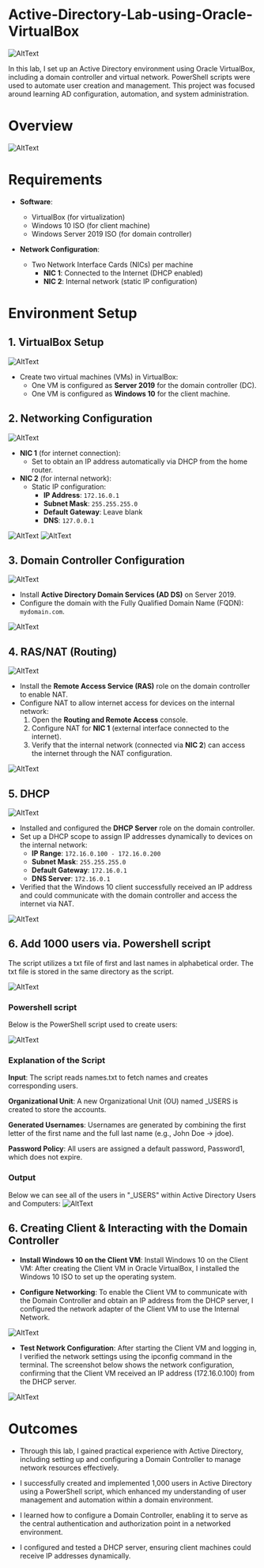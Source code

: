 # Active-Directory-Lab-using-Oracle-VirtualBox

![AltText](ad.png)


In this lab, I set up an Active Directory environment using Oracle VirtualBox, including a domain controller and virtual network. PowerShell scripts were used to automate user creation and management. This project was focused around learning AD configuration, automation, and system administration.

# Overview

![AltText](diagram.png)



# Requirements
- **Software**:
  - VirtualBox (for virtualization)
  - Windows 10 ISO (for client machine)
  - Windows Server 2019 ISO (for domain controller)
  
- **Network Configuration**:
  - Two Network Interface Cards (NICs) per machine
    - **NIC 1**: Connected to the Internet (DHCP enabled)
    - **NIC 2**: Internal network (static IP configuration)

# Environment Setup

## 1. VirtualBox Setup
![AltText](vm_manager.png)
- Create two virtual machines (VMs) in VirtualBox:
  - One VM is configured as **Server 2019** for the domain controller (DC).
  - One VM is configured as **Windows 10** for the client machine.

## 2. Networking Configuration
![AltText](diagram_nic.png)
- **NIC 1** (for internet connection):
  - Set to obtain an IP address automatically via DHCP from the home router.
- **NIC 2** (for internal network):
  - Static IP configuration:
    - **IP Address**: `172.16.0.1`
    - **Subnet Mask**: `255.255.255.0`
    - **Default Gateway**: Leave blank
    - **DNS**: `127.0.0.1`
  
![AltText](nic_internal.png)
![AltText](nic_config.png)

## 3. Domain Controller Configuration
![AltText](ad_domain_diagram.png)
- Install **Active Directory Domain Services (AD DS)** on Server 2019.
- Configure the domain with the Fully Qualified Domain Name (FQDN): `mydomain.com`.

![AltText](domain.png)

## 4. RAS/NAT (Routing)
![AltText](routing_diagram.png)
- Install the **Remote Access Service (RAS)** role on the domain controller to enable NAT.
- Configure NAT to allow internet access for devices on the internal network:
  1. Open the **Routing and Remote Access** console.
  2. Configure NAT for **NIC 1** (external interface connected to the internet).
  3. Verify that the internal network (connected via **NIC 2**) can access the internet through the NAT configuration.

![AltText](routing.png)

## 5. DHCP
![AltText](dhcp_diagram.png)
- Installed and configured the **DHCP Server** role on the domain controller.
- Set up a DHCP scope to assign IP addresses dynamically to devices on the internal network:
  - **IP Range**: `172.16.0.100 - 172.16.0.200`
  - **Subnet Mask**: `255.255.255.0`
  - **Default Gateway**: `172.16.0.1`
  - **DNS Server**: `172.16.0.1`
- Verified that the Windows 10 client successfully received an IP address and could communicate with the domain controller and access the internet via NAT.
  
![AltText](dhcp.png)

## 6. Add 1000 users via. Powershell script
The script utilizes a txt file of first and last names in alphabetical order. The txt file is stored in the same directory as the script.

![AltText](names.png)

### Powershell script
Below is the PowerShell script used to create users:

![AltText](powershell_script.png)

### Explanation of the Script
**Input**: The script reads names.txt to fetch names and creates corresponding users.


**Organizational Unit**: A new Organizational Unit (OU) named _USERS is created to store the accounts.


**Generated Usernames**: Usernames are generated by combining the first letter of the first name and the full last name (e.g., John Doe → jdoe).


**Password Policy**: All users are assigned a default password, Password1, which does not expire.



### Output
Below we can see all of the users in "_USERS" within Active Directory Users and Computers:
![AltText](users.png)

## 6. Creating Client & Interacting with the Domain Controller
- **Install Windows 10 on the Client VM**: Install Windows 10 on the Client VM: After creating the Client VM in Oracle VirtualBox, I installed the Windows 10 ISO to set up the operating system.


- **Configure Networking**: To enable the Client VM to communicate with the Domain Controller and obtain an IP address from the DHCP server, I configured the network adapter of the Client VM to use the Internal Network.


![AltText](client_settings.png)


- **Test Network Configuration**: After starting the Client VM and logging in, I verified the network settings using the ipconfig command in the terminal. The screenshot below shows the network configuration, confirming that the Client VM received an IP address (172.16.0.100) from the DHCP server.


![AltText](terminal.png)


# Outcomes
- Through this lab, I gained practical experience with Active Directory, including setting up and configuring a Domain Controller to manage network resources effectively.

- I successfully created and implemented 1,000 users in Active Directory using a PowerShell script, which enhanced my understanding of user management and automation within a domain environment.

- I learned how to configure a Domain Controller, enabling it to serve as the central authentication and authorization point in a networked environment.

- I configured and tested a DHCP server, ensuring client machines could receive IP addresses dynamically.
